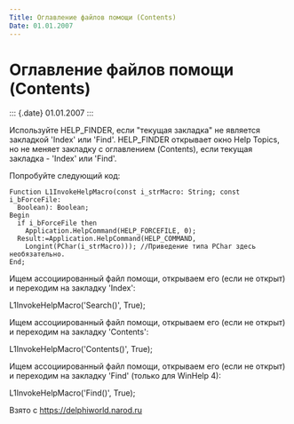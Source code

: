```yaml
---
Title: Оглавление файлов помощи (Contents)
Date: 01.01.2007
---
```



Оглавление файлов помощи (Contents)
===================================

::: {.date}
01.01.2007
:::

Используйте HELP\_FINDER, если \"текущая закладка\" не является
закладкой \'Index\' или \'Find\'. HELP\_FINDER открывает окно Help
Topics, но не меняет закладку с оглавлением (Contents), если текущая
закладка - \'Index\' или \'Find\'.

Попробуйте следующий код:

    Function L1InvokeHelpMacro(const i_strMacro: String; const i_bForceFile:
      Boolean): Boolean;
    Begin
      if i_bForceFile then
        Application.HelpCommand(HELP_FORCEFILE, 0);
      Result:=Application.HelpCommand(HELP_COMMAND,
        Longint(PChar(i_strMacro))); //Приведение типа PChar здесь необязательно.
    End;

Ищем ассоциированный файл помощи, открываем его (если не открыт) и
переходим на закладку \'Index\':

L1InvokeHelpMacro(\'Search()\', True);

Ищем ассоциированный файл помощи, открываем его (если не открыт) и
переходим на закладку \'Contents\':

L1InvokeHelpMacro(\'Contents()\', True);

Ищем ассоциированный файл помощи, открываем его (если не открыт) и
переходим на закладку \'Find\' (только для WinHelp 4):

L1InvokeHelpMacro(\'Find()\', True);

Взято с <https://delphiworld.narod.ru>
